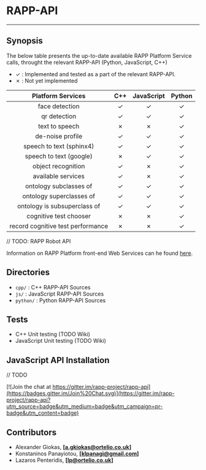 # RAPP-API
--------------------

## Synopsis

The below table presents the up-to-date available RAPP Platform Service calls, throught the relevant RAPP-API (Python, JavaScript, C++)

- ✓   : Implemented and tested as a part of the relevant RAPP-API.
- ✗   : Not yet implemented

| Platform Services                 | C++      | JavaScript   | Python   |
| :-------------------------------: | :---:    | :----------: | :---:    |
| face detection                    | ✓        |  ✓           | ✓        |
| qr detection                      | ✓        |  ✓           | ✓        |
| text to speech                    | ✗        |  ✗           | ✓        |
| de-noise profile                  | ✓        |  ✓           | ✓        |
| speech to text (sphinx4)          | ✓        |  ✓           | ✓        |
| speech to text (google)           | ✗        |  ✓           | ✓        |
| object recognition                | ✓        |  ✗           | ✓        |
| available services                | ✓        |  ✗           | ✓        |
| ontology subclasses of            | ✓        |  ✓           | ✓        |
| ontology superclasses of          | ✓        |  ✓           | ✓        |
| ontology is subsuperclass of      | ✓        |  ✓           | ✓        |
| cognitive test chooser            | ✗        |  ✗           | ✓        |
| record cognitive test performance | ✗        |  ✗           | ✓        |

// TODO: RAPP Robot API


Information on RAPP Platform front-end Web Services can he found [here](https://github.com/rapp-project/rapp-platform/tree/master/rapp_web_services/services).

## Directories

- `cpp/`    : C++ RAPP-API Sources
- `js/`     : JavaScript RAPP-API Sources
- `python/` : Python RAPP-API Sources

## Tests

* C++ Unit testing (TODO Wiki)
* JavaScript Unit testing (TODO Wiki)



## JavaScript API Installation

// TODO

[![Join the chat at https://gitter.im/rapp-project/rapp-api](https://badges.gitter.im/Join%20Chat.svg)](https://gitter.im/rapp-project/rapp-api?utm_source=badge&utm_medium=badge&utm_campaign=pr-badge&utm_content=badge)

## Contributors

- Alexander Giokas, **[a.gkiokas@ortelio.co.uk]**
- Konstaninos Panayiotou, **[klpanagi@gmail.com]**
- Lazaros Penteridis, **[lp@ortelio.co.uk]**
